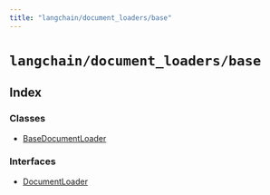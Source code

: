 ```yaml
---
title: "langchain/document_loaders/base"
---
```


# `langchain/document_loaders/base`

## Index

### Classes

- [BaseDocumentLoader](classes/BaseDocumentLoader.md)

### Interfaces

- [DocumentLoader](interfaces/DocumentLoader.md)
